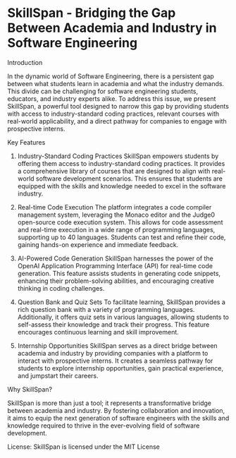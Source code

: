 

 # SkillSpan - Bridging the Gap Between Academia and Industry in Software Engineering

Introduction

In the dynamic world of Software Engineering, there is a persistent gap between what students learn in academia and what the industry demands. 
This divide can be challenging for software engineering students, educators, and industry experts alike.
To address this issue, we present SkillSpan, a powerful tool designed to narrow this gap by providing students with access to industry-standard coding practices, relevant courses with real-world applicability, and a direct pathway for companies to engage with prospective interns.

Key Features

1. Industry-Standard Coding Practices
SkillSpan empowers students by offering them access to industry-standard coding practices.
It provides a comprehensive library of courses that are designed to align with real-world software development scenarios.
This ensures that students are equipped with the skills and knowledge needed to excel in the software industry.

3. Real-time Code Execution
The platform integrates a code compiler management system, leveraging the Monaco editor and the Judge0 open-source code execution system.
This allows for code assessment and real-time execution in a wide range of programming languages, supporting up to 40 languages.
Students can test and refine their code, gaining hands-on experience and immediate feedback.

5. AI-Powered Code Generation
SkillSpan harnesses the power of the OpenAI Application Programming Interface (API) for real-time code generation.
This feature assists students in generating code snippets, enhancing their problem-solving abilities, and encouraging creative thinking in coding challenges.

7. Question Bank and Quiz Sets
To facilitate learning, SkillSpan provides a rich question bank with a variety of programming languages.
Additionally, it offers quiz sets in various languages, allowing students to self-assess their knowledge and track their progress.
This feature encourages continuous learning and skill improvement.

9. Internship Opportunities
SkillSpan serves as a direct bridge between academia and industry by providing companies with a platform to interact with prospective interns.
It creates a seamless pathway for students to explore internship opportunities, gain practical experience, and jumpstart their careers.

Why SkillSpan?

SkillSpan is more than just a tool; it represents a transformative bridge between academia and industry. 
By fostering collaboration and innovation, it aims to equip the next generation of software engineers with the skills and knowledge required to thrive in the ever-evolving field of software development.

License:
SkillSpan is licensed under the MIT License
